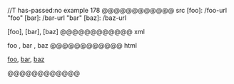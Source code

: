 //T has-passed:no
example 178
@@@@@@@@@@@@ src
[foo]: /foo-url "foo"
[bar]: /bar-url
  "bar"
[baz]: /baz-url

[foo],
[bar],
[baz]
@@@@@@@@@@@@ xml
<?xml version="1.0" encoding="UTF-8"?>
<!DOCTYPE document SYSTEM "CommonMark.dtd">
<document xmlns="http://commonmark.org/xml/1.0">
  <paragraph>
    <link destination="/foo-url" title="foo">
      <text>foo</text>
    </link>
    <text>,</text>
    <softbreak />
    <link destination="/bar-url" title="bar">
      <text>bar</text>
    </link>
    <text>,</text>
    <softbreak />
    <link destination="/baz-url" title="">
      <text>baz</text>
    </link>
  </paragraph>
</document>
@@@@@@@@@@@@ html
<p><a href="/foo-url" title="foo">foo</a>,
<a href="/bar-url" title="bar">bar</a>,
<a href="/baz-url">baz</a></p>
@@@@@@@@@@@@
